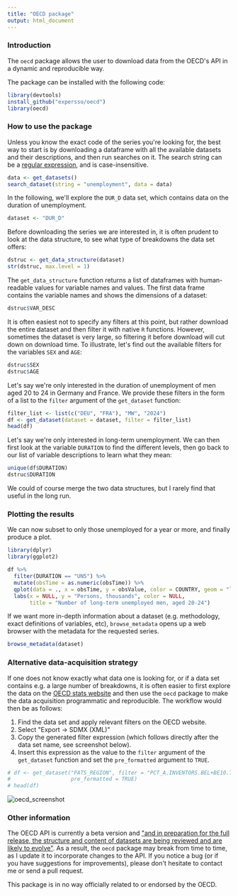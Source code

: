 ```yaml
---
title: "OECD package"
output: html_document
---
```





### Introduction

The `oecd` package allows the user to download data from the OECD's API in a dynamic 
and reproducible way.

The package can be installed with the following code:


```r
library(devtools)
install_github("expersso/oecd")
library(oecd)
```

### How to use the package

Unless you know the exact code of the series you're looking for, the best way to 
start is by downloading a dataframe with all the available datasets and their
descriptions, and then run searches on it. The search string can be a 
[regular expression](http://en.wikipedia.org/wiki/Regular_expression), and is 
case-insensitive.


```r
data <- get_datasets()
search_dataset(string = "unemployment", data = data)
```

In the following, we'll explore the `DUR_D` data set, which contains data on 
the duration of unemployment.


```r
dataset <- "DUR_D"
```

Before downloading the series we are interested in, it is often prudent to look
at the data structure, to see what type of breakdowns the data set offers:


```r
dstruc <- get_data_structure(dataset)
str(dstruc, max.level = 1)
```

The `get_data_structure` function returns a list of dataframes with human-readable
values for variable names and values. The first data frame contains the variable 
names and shows the dimensions of a dataset:


```r
dstruc$VAR_DESC
```

It is often easiest not to specify any filters at this point, but rather download
the entire dataset and then filter it with native `R` functions. However, sometimes
the dataset is very large, so filtering it before download will cut down on download
time. To illustrate, let's find out the available filters for the variables `SEX` 
and `AGE`:


```r
dstruc$SEX
dstruc$AGE
```

Let's say we're only interested in the duration of unemployment of men aged 
20 to 24 in Germany and France. We provide these filters in the form of a list to 
the `filter` argument of the `get_dataset` function:


```r
filter_list <- list(c("DEU", "FRA"), "MW", "2024")
df <- get_dataset(dataset = dataset, filter = filter_list)
head(df)
```

Let's say we're only interested in long-term unemployment. We can then first look
at the variable `DURATION` to find the different levels, then go back to our list 
of variable descriptions to learn what they mean:


```r
unique(df$DURATION)
dstruc$DURATION
```

We could of course merge the two data structures, but I rarely find that useful
in the long run.

### Plotting the results

We can now subset to only those unemployed for a year or more, and finally produce a plot.


```r
library(dplyr)
library(ggplot2)

df %>% 
  filter(DURATION == "UN5") %>% 
  mutate(obsTime = as.numeric(obsTime)) %>% 
  qplot(data = ., x = obsTime, y = obsValue, color = COUNTRY, geom = "line") +
  labs(x = NULL, y = "Persons, thousands", color = NULL,
       title = "Number of long-term unemployed men, aged 20-24")
```

If we want more in-depth information about a dataset (e.g. methodology, exact
definitions of variables, etc), `browse_metadata` opens up a web
browser with the metadata for the requested series.


```r
browse_metadata(dataset)
```

### Alternative data-acquisition strategy

If one does not know exactly what data one is looking for, or if a data set 
contains e.g. a large number of breakdowns, it is often easier to first explore 
the data on the [OECD stats website](http://stats.oecd.org) and then use the `oecd`
package to make the data acquisition programmatic and reproducible. The workflow
would then be as follows:

1. Find the data set and apply relevant filters on the OECD website.
1. Select "Export -> SDMX (XML)"
1. Copy the generated filter expression (which follows directly after the data set name, 
see screenshot below).
1. Insert this expression as the value to the `filter` argument of the `get_dataset` 
function and set the `pre_formatted` argument to `TRUE`.


```r
# df <- get_dataset("PATS_REGION", filter = "PCT_A.INVENTORS.BEL+BE10.TOTAL+BIOTECH", 
#                   pre_formatted = TRUE)
# head(df)
```

![oecd_screenshot](figures/oecd.png)

### Other information

The OECD API is currently a beta version and ["and in preparation for the full release, the structure and content of datasets are being reviewed and are likely to evolve"](http://stats.oecd.org/OpenDataAPI/index.htm). As a result, 
the `oecd` package may break from time to time, as I update it to incorporate 
changes to the API. If you notice a bug (or if you have suggestions for 
improvements), please don't hesitate to contact me or send a pull request.

This package is in no way officially related to or endorsed by the OECD.
